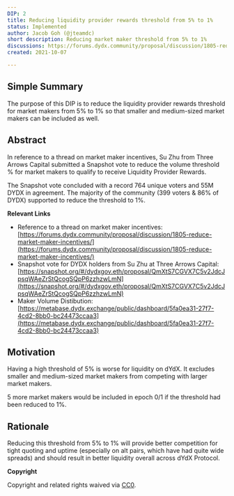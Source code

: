 ```yaml
---
DIP: 2
title: Reducing liquidity provider rewards threshold from 5% to 1%
status: Implemented
author: Jacob Goh (@jteamdc)
short description: Reducing market maker threshold from 5% to 1%
discussions: https://forums.dydx.community/proposal/discussion/1805-reduce-market-maker-incentives/
created: 2021-10-07

---
```


## Simple Summary
The purpose of this DIP is to reduce the liquidity provider rewards threshold for market makers from 5% to 1% so that smaller and medium-sized market makers can be included as well.

## Abstract

In reference to a thread on market maker incentives, Su Zhu from Three Arrows Capital submitted a Snapshot vote to reduce the volume threshold % for market makers to qualify to receive Liquidity Provider Rewards. 

The Snapshot vote concluded with a record 764 unique voters and 55M DYDX in agreement. The majority of the community (399 voters & 86% of DYDX) supported to reduce the threshold to 1%.



**Relevant Links**


* Reference to a thread on market maker incentives:[https://forums.dydx.community/proposal/discussion/1805-reduce-market-maker-incentives/](https://forums.dydx.community/proposal/discussion/1805-reduce-market-maker-incentives/)
* Snapshot vote for DYDX holders from Su Zhu at Three Arrows Capital: [https://snapshot.org/#/dydxgov.eth/proposal/QmXtS7CGVX7C5v2JdcJpsqWAeZrStQcogSQpP6zzhzwLmN](https://snapshot.org/#/dydxgov.eth/proposal/QmXtS7CGVX7C5v2JdcJpsqWAeZrStQcogSQpP6zzhzwLmN)
* Maker Volume Distibution: [https://metabase.dydx.exchange/public/dashboard/5fa0ea31-27f7-4cd2-8bb0-bc24473ccaa3](https://metabase.dydx.exchange/public/dashboard/5fa0ea31-27f7-4cd2-8bb0-bc24473ccaa3)


## Motivation

Having a high threshold of 5% is worse for liquidity on dYdX. It excludes smaller and medium-sized market makers from competing with larger market makers. 

5 more market makers would be included in epoch 0/1 if the threshold had been reduced to 1%.




## Rationale

 Reducing this threshold from 5% to 1% will provide better competition for tight quoting and uptime (especially on alt pairs, which have had quite wide spreads) and should result in better liquidity overall across dYdX Protocol. 

**Copyright**

Copyright and related rights waived via [CC0](https://creativecommons.org/publicdomain/zero/1.0/).
